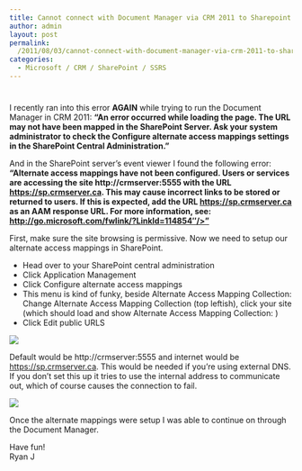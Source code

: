 ```yaml
---
title: Cannot connect with Document Manager via CRM 2011 to Sharepoint 2010
author: admin
layout: post
permalink: 
  /2011/08/03/cannot-connect-with-document-manager-via-crm-2011-to-sharepoint-2010/
categories:
  - Microsoft / CRM / SharePoint / SSRS
---
```

# 

I recently ran into this error **AGAIN** while trying to run the Document Manager in CRM 2011: **“An error occurred while loading the page. The URL may not have been mapped in the SharePoint Server. Ask your system administrator to check the Configure alternate access mappings settings in the SharePoint Central Administration.”**

And in the SharePoint server’s event viewer I found the following error: **“Alternate access mappings have not been configured. Users or services are accessing the site http://crmserver:5555 with the URL https://sp.crmserver.ca. This may cause incorrect links to be stored or returned to users. If this is expected, add the URL https://sp.crmserver.ca as an AAM response URL. For more information, see: http://go.microsoft.com/fwlink/?LinkId=114854″/>”**

First, make sure the site browsing is permissive. Now we need to setup our alternate access mappings in SharePoint. 

*   Head over to your SharePoint central administration
*   Click Application Management
*   Click Configure alternate access mappings 
*   This menu is kind of funky, beside Alternate Access Mapping Collection: Change Alternate Access Mapping Collection (top leftish), click your site (which should load and show Alternate Access Mapping Collection: )
*   Click Edit public URLS

![][2]

 [2]: /images/old/Alternate_Access_Mappings.png

Default would be http://crmserver:5555 and internet would be https://sp.crmserver.ca. This would be needed if you’re using external DNS. If you don’t set this up it tries to use the internal address to communicate out, which of course causes the connection to fail.

![][3]

 [3]: /images/old/Alternate_Access_Mappings_URLs.png

Once the alternate mappings were setup I was able to continue on through the Document Manager.

Have fun!  
Ryan J